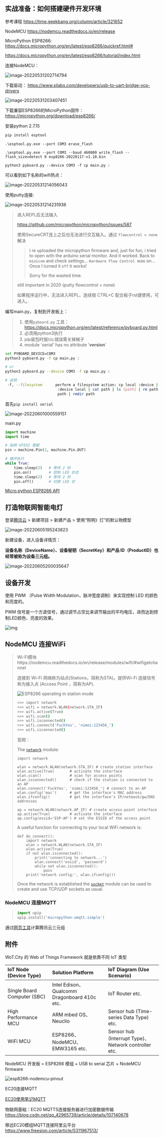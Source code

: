 ## 实战准备：如何搭建硬件开发环境

参考课程 https://time.geekbang.org/column/article/321652

NodeMCU https://nodemcu.readthedocs.io/en/release

MicroPython ESP8266: https://docs.micropython.org/en/latest/esp8266/quickref.html#

https://docs.micropython.org/en/latest/esp8266/tutorial/index.html


连接NodeMCU：

![image-20220531202714794](imgs/IOT/image-20220531202714794.png)



下载驱动：
https://www.silabs.com/developers/usb-to-uart-bridge-vcp-drivers 

![image-20220531203407451](imgs/IOT/image-20220531203407451.png)



下载兼容ESP8266的MicroPython固件： https://micropython.org/download/esp8266/



安装python 2.7.15

```python
pip install esptool
```



```
.\esptool.py.exe --port COM3 erase_flash

.\esptool.py.exe --port COM3 --baud 460800 write_flash --flash_size=detect 0 esp8266-20220117-v1.18.bin

python3 pyboard.py --device COM3 -f cp main.py :

```

可以看到如下名称的wifi热点：

![image-20220531214056043](imgs/IOT/image-20220531214056043.png)

使用putty连接:

![image-20220531214231936](imgs/IOT/image-20220531214231936.png)

> 进入REPL后无法输入
>
> https://github.com/micropython/micropython/issues/587
>
> 使用SecureCRT连上之后也无法进行交互输入。通过 `flowcontrol = none`解决
>
> > I re uploaded the micropython firmware and, just for fun, i tried to open with the arduino serial monitor. And it worked.
> > Back to `minicom` and check settings... `Hardware Flow Control `was on... Once I turned it `off` it works!
> >
> > Sorry for the wasted time.
>
> still important in 2020 (putty flowcontrol = none)
>
>  
>
> 如果程序运行中，无法进入REPL，连续按 CTRL+C 配合板子rst键使用，可进入。



编写main.py，复制到开发板上：

> 1. 使用`pyboard.py` 工具： https://docs.micropython.org/en/latest/reference/pyboard.py.html
> 2. 必须用python3执行
> 3. pip装包时报`SSL`错误需关掉梯子
> 4.  module 'serial' has no attribute '__version__'

```sh
set PYBOARD_DEVICE=COM3
python3 pyboard.py -f cp main.py :

# or
python3 pyboard.py --device COM3 -f cp main.py :

# 说明
 -f, --filesystem      perform a filesystem action: cp local :device | cp
                        :device local | cat path | ls [path] | rm path | mkdir
                        path | rmdir path
```

首先`pip install serial`

![image-20220601000559151](imgs/IOT/image-20220601000559151.png)



main.py

```python
import machine
import time

# 指明 GPIO2 管脚
pin = machine.Pin(2, machine.Pin.OUT)

# 循环执行
while True:
    time.sleep(2)   # 等待 2 秒
    pin.on()        # 控制 LED 状态
    time.sleep(2)   # 等待 2 秒
    pin.off()       # 切换 LED 状
```



[Micro.python ESP8266 API](https://docs.micropython.org/en/latest/esp8266/quickref.html)



## 打造物联网智能电灯

登录[腾讯云](https://console.cloud.tencent.com/iotexplorer/project/prj-jxclb2zd/product/createproduct) > 新建项目 > 新建产品 > 使用“照明》灯”的默认物模型

![image-20220605195243823](imgs/IOT/image-20220605195243823.png)

新建设备，进入设备详情页：

**设备名称（DeviceName）、设备秘钥（SecretKey）和产品 ID（ProductID）也经常被称为设备三元组。**

![image-20220605200035647](imgs/IOT/image-20220605200035647.png)



## 设备开发

使用 PWM （Pulse Width Modulation，脉冲宽度调制）来实现控制 LED 的颜色和亮度的。

PWM 信号是一个方波信号，通过调节占空比来调节输出的平均电压，进而达到控制LED颜色、亮度的效果。

![img](imgs/IOT/dde075941211c591c44ea46cf4673861.png)

## NodeMCU 连接WiFi

> Wi-Fi模块https://nodemcu.readthedocs.io/en/release/modules/wifi/#wifigetchannel
>
> 连接到 Wi-Fi 网络称为站点(Stations，简称为STA)。提供Wi-Fi 连接信号称为接入点 (Access Point ，简称为AP).
>
> ![ESP8266 operating in station mode](imgs/IOT/WiFi-station-mode.png)
>
> ```sh
> >>> import network
> >>> wifi = network.WLAN(network.STA_IF)
> >>> wifi.active(True) 
> >>> wifi.scan() 
> >>> wifi.isconnected() 
> >>> wifi.connect('FuckYou', 'nimei:123456_') 
> >>> wifi.isconnected() 
> ```
>
> 官网：
>
> The [`network`](https://docs.micropython.org/en/latest/library/network.html#module-network) module:
>
> ```
> import network
> 
> wlan = network.WLAN(network.STA_IF) # create station interface
> wlan.active(True)       # activate the interface
> wlan.scan()             # scan for access points
> wlan.isconnected()      # check if the station is connected to an AP
> wlan.connect('FuckYou', 'nimei:123456_') # connect to an AP
> wlan.config('mac')      # get the interface's MAC address
> wlan.ifconfig()         # get the interface's IP/netmask/gw/DNS addresses
> 
> ap = network.WLAN(network.AP_IF) # create access-point interface
> ap.active(True)         # activate the interface
> ap.config(essid='ESP-AP') # set the ESSID of the access point
> ```
>
> A useful function for connecting to your local WiFi network is:
>
> ```
> def do_connect():
>     import network
>     wlan = network.WLAN(network.STA_IF)
>     wlan.active(True)
>     if not wlan.isconnected():
>         print('connecting to network...')
>         wlan.connect('essid', 'password')
>         while not wlan.isconnected():
>             pass
>     print('network config:', wlan.ifconfig())
> ```
>
> Once the network is established the [`socket`](https://docs.micropython.org/en/latest/library/socket.html#module-socket) module can be used to create and use TCP/UDP sockets as usual.





### NodeMCU 连接MQTT 

> ```python
> import upip
> upip.install('micropython-umqtt.simple')
> ```

通过[网页工具](https://iot-exp-individual-1258344699.cos.ap-guangzhou.myqcloud.com/password%E7%94%9F%E6%88%90%E5%B7%A5%E5%85%B7.zip)计算腾讯云三元组





## 附件

WoT.City 的 Web of Things Framework 就是依靠不同 IoT 类型

| IoT Node (Device Type)      | Solution Platform                            | IoT Diagram (Use Scenario)                           |
| :-------------------------- | :------------------------------------------- | :--------------------------------------------------- |
| Single Board Computer (SBC) | Intel Edison、Qualcomm Dragonboard 410c etc. | IoT Router etc.                                      |
| High Performance MCU        | ARM mbed OS、Neuclio                         | Sensor hub (Time-series Data Type) etc.              |
| WiFi MCU                    | ESP8266、NodeMCU、EMW3165 etc.               | Sensor hub (Interrupt Type)、Network controller etc. |

NodeMCU 开发板 = ESP8266 模组 + USB to serial 芯片 + NodeMCU firmware

![esp8266-nodemcu-pinout](imgs/IOT/5919b29836076.png)



EC20连接MQTT

[EC20使用笔记MQTT](https://blog.csdn.net/a_zheng1/article/details/123445753)

物联网基础：EC20 MQTTS连接服务器进行加密数据传输
https://blog.csdn.net/qq_42965739/article/details/107140678

移远EC20模组MQTT连接阿里云平台
https://www.freesion.com/article/5311967513/
